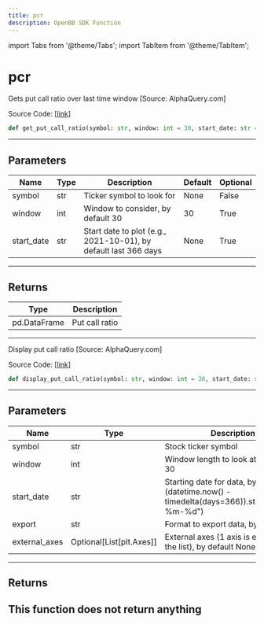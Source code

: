 ```yaml
---
title: pcr
description: OpenBB SDK Function
---
```


import Tabs from '@theme/Tabs';
import TabItem from '@theme/TabItem';

# pcr

<Tabs>
<TabItem value="model" label="Model" default>

Gets put call ratio over last time window [Source: AlphaQuery.com]

Source Code: [[link](https://github.com/OpenBB-finance/OpenBBTerminal/tree/main/openbb_terminal/stocks/options/alphaquery_model.py#L16)]
```python
def get_put_call_ratio(symbol: str, window: int = 30, start_date: str = None) -> pd.DataFrame
```
---
## Parameters
| Name | Type | Description | Default | Optional |
| ---- | ---- | ----------- | ------- | -------- |
| symbol | str | Ticker symbol to look for | None | False |
| window | int | Window to consider, by default 30 | 30 | True |
| start_date | str | Start date to plot  (e.g., 2021-10-01), by default last 366 days | None | True |

---
## Returns
| Type | Description |
| ---- | ----------- |
| pd.DataFrame | Put call ratio |
---


</TabItem>
<TabItem value="view" label="View">

Display put call ratio [Source: AlphaQuery.com]

Source Code: [[link](https://github.com/OpenBB-finance/OpenBBTerminal/tree/main/openbb_terminal/stocks/options/alphaquery_view.py#L26)]
```python
def display_put_call_ratio(symbol: str, window: int = 30, start_date: str = "2021-11-17", export: str = "", external_axes: Optional[List[matplotlib.axes._axes.Axes]] = None) -> None
```
---
## Parameters
| Name | Type | Description | Default | Optional |
| ---- | ---- | ----------- | ------- | -------- |
| symbol | str | Stock ticker symbol | None | False |
| window | int | Window length to look at, by default 30 | 30 | True |
| start_date | str | Starting date for data, by default (datetime.now() - timedelta(days=366)).strftime("%Y-%m-%d") | 2021-11-17 | True |
| export | str | Format to export data, by default "" |  | True |
| external_axes | Optional[List[plt.Axes]] | External axes (1 axis is expected in the list), by default None | None | True |

---
## Returns
This function does not return anything
---


</TabItem>
</Tabs>